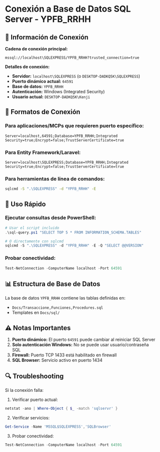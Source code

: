 # Conexión a Base de Datos SQL Server - YPFB_RRHH

## 🎯 Información de Conexión

**Cadena de conexión principal:**
```
mssql://localhost\SQLEXPRESS/YPFB_RRHH?trusted_connection=true
```

**Detalles de conexión:**
- **Servidor:** `localhost\SQLEXPRESS` (o `DESKTOP-DADKQ5K\SQLEXPRESS`)
- **Puerto dinámico actual:** `64591`
- **Base de datos:** `YPFB_RRHH`
- **Autenticación:** Windows (Integrated Security)
- **Usuario actual:** `DESKTOP-DADKQ5K\Kenji`

## 🔧 Formatos de Conexión

### Para aplicaciones/MCPs que requieren puerto específico:
```
Server=localhost,64591;Database=YPFB_RRHH;Integrated Security=true;Encrypt=false;TrustServerCertificate=true
```

### Para Entity Framework/Laravel:
```
Server=localhost\SQLEXPRESS;Database=YPFB_RRHH;Integrated Security=true;Encrypt=false;TrustServerCertificate=true
```

### Para herramientas de línea de comandos:
```bash
sqlcmd -S ".\SQLEXPRESS" -d "YPFB_RRHH" -E
```

## 🚀 Uso Rápido

### Ejecutar consultas desde PowerShell:
```powershell
# Usar el script incluido
.\sql-query.ps1 "SELECT TOP 5 * FROM INFORMATION_SCHEMA.TABLES"

# O directamente con sqlcmd
sqlcmd -S ".\SQLEXPRESS" -d "YPFB_RRHH" -E -Q "SELECT @@VERSION"
```

### Probar conectividad:
```powershell
Test-NetConnection -ComputerName localhost -Port 64591
```

## 📊 Estructura de Base de Datos

La base de datos `YPFB_RRHH` contiene las tablas definidas en:
- `Docs/Transaccione,Funciones,Procedures.sql`
- Templates en `Docs/sql/`

## ⚠️ Notas Importantes

1. **Puerto dinámico:** El puerto `64591` puede cambiar al reiniciar SQL Server
2. **Solo autenticación Windows:** No se puede usar usuario/contraseña SQL
3. **Firewall:** Puerto TCP 1433 está habilitado en firewall
4. **SQL Browser:** Servicio activo en puerto 1434

## 🔍 Troubleshooting

Si la conexión falla:

1. Verificar puerto actual:
```powershell
netstat -ano | Where-Object { $_ -match 'sqlservr' }
```

2. Verificar servicios:
```powershell
Get-Service -Name 'MSSQL$SQLEXPRESS','SQLBrowser'
```

3. Probar conectividad:
```powershell
Test-NetConnection -ComputerName localhost -Port 64591
```

